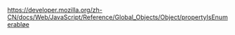 https://developer.mozilla.org/zh-CN/docs/Web/JavaScript/Reference/Global_Objects/Object/propertyIsEnumerabløe